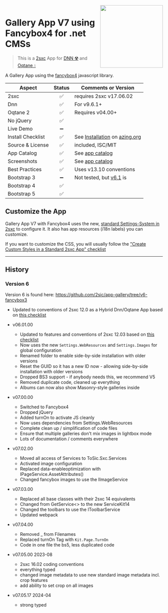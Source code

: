 <image src="app-icon.png" align="right" width="200px">

# Gallery App V7 using Fancybox4 for .net CMSs

> This is a [2sxc](https://2sxc.org) App for [DNN ☢️](https://www.dnnsoftware.com/) and [Oqtane 💧](https://www.oqtane.org/)

A Gallery App using the [fancybox4](https://fancyapps.com/) javascript library.

| Aspect              | Status | Comments or Version |
| ------------------- | :----: | ------------------- |
| 2sxc                | ✅    | requires 2sxc v17.06.02
| Dnn                 | ✅    | For v9.6.1+
| Oqtane 2            | ✅    | Requires v04.00+
| No jQuery           | ✅    |
| Live Demo           | ➖    |
| Install Checklist   | ✅    | See [Installation](https://azing.org/2sxc/r/WLu6KUI4) on [azing.org](https://azing.org/2sxc)
| Source & License    | ✅    | included, ISC/MIT
| App Catalog         | ✅    | See [app catalog](https://2sxc.org/en/apps/app/gallery-app-v7-using-fancybox-4-hybrid-for-dnn-and-oqtane)
| Screenshots         | ✅    | See [app catalog](https://2sxc.org/en/apps/app/gallery-app-v7-using-fancybox-4-hybrid-for-dnn-and-oqtane)
| Best Practices      | ✅    | Uses v13.10 conventions
| Bootstrap 3         | ➖    | Not tested, but [v6.1](https://github.com/2sic/app-gallery/tree/v6-fancybox3) is
| Bootstrap 4         | ✅    |
| Bootstrap 5         | ✅    |

## Customize the App

Gallery App V7 with Fancybox4 uses the new, [standard Settings-System in 2sxc](http://r.2sxc.org/settings) to configure it. It also has app resources (i18n labels) you can customize.

If you want to customize the CSS, you will usually follow the ["Create Custom Styles in a Standard 2sxc App" checklist](https://azing.org/2sxc/r/Lu5SDBqU)

---

## History

### Version 6

Version 6 is found here: <https://github.com/2sic/app-gallery/tree/v6-fancybox3>

* Updated to conventions of 2sxc 12.0 as a Hybrid Dnn/Oqtane App based on [this checklist](https://azing.org/2sxc/r/m0iSLifK)

* v06.01.00
  * Updated to features and conventions of 2sxc 12.03 based on [this checklist](https://azing.org/2sxc/r/KwXMhp8h)
  * Now uses the new `Settings.WebResources` and `Settings.Images` for global configuration
  * Renamed folder to enable side-by-side installation with older versions
  * Reset the GUID so it has a new ID now - allowing side-by-side installation with older versions
  * Dropped BS3 support - if anybody needs this, we recommend V5
  * Removed duplicate code, cleaned up everything
  * Albums can now also show Masonry-style galleries inside
* v07.00.00
  * Switched to Fancybox4
  * Dropped jQuery
  * Added turnOn to activate JS cleanly
  * Now uses dependencies from Settings.WebResources
  * Complete clean up / simplification of code files
  * Ensure that multiple galleries don't mix images in lightbox mode
  * Lots of documentation / comments everywhere
* v07.02.00
  * Moved all access of Services to ToSic.Sxc.Services
  * Activated image configuration
  * Replaced data-enableoptimization with IPageService.AssetAttributes()
  * Changed fancybox images to use the IImageService
* v07.03.00
  * Replaced all base classes with their 2sxc 14 equivalents
  * Changed from GetService<> to the new ServiceKit14
  * Changed the toolbars to use the IToolbarService
  * Updated webpack
* v07.04.00
  * Removed _ from Filenames
  * Replaced turnOn Tag with `Kit.Page.TurnOn`
  * Code in one file the bs5, less duplicated code
* v07.05.00 2023-08
  * 2sxc 16.02 coding conventions
  * everything typed
  * changed image metadata to use new standard image metadata incl. crop features
  * add ability to set crop on all images
* v07.05.17 2024-04
  * strong typed

